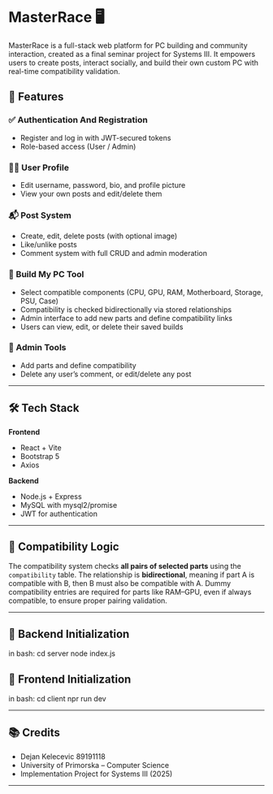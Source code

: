 # MasterRace 🖥️

MasterRace is a full-stack web platform for PC building and community interaction, created as a final seminar project for Systems III. It empowers users to create posts, interact socially, and build their own custom PC with real-time compatibility validation.

## 🚀 Features

### ✅ Authentication And Registration
- Register and log in with JWT-secured tokens
- Role-based access (User / Admin)

### 🧑‍💻 User Profile
- Edit username, password, bio, and profile picture
- View your own posts and edit/delete them

### 📬 Post System
- Create, edit, delete posts (with optional image)
- Like/unlike posts
- Comment system with full CRUD and admin moderation

### 🧠 Build My PC Tool
- Select compatible components (CPU, GPU, RAM, Motherboard, Storage, PSU, Case)
- Compatibility is checked bidirectionally via stored relationships
- Admin interface to add new parts and define compatibility links
- Users can view, edit, or delete their saved builds

### 🔐 Admin Tools
- Add parts and define compatibility
- Delete any user’s comment, or edit/delete any post

---

## 🛠️ Tech Stack

**Frontend**
- React + Vite
- Bootstrap 5
- Axios

**Backend**
- Node.js + Express
- MySQL with mysql2/promise
- JWT for authentication

---

## 🧪 Compatibility Logic

The compatibility system checks **all pairs of selected parts** using the `compatibility` table. The relationship is **bidirectional**, meaning if part A is compatible with B, then B must also be compatible with A. Dummy compatibility entries are required for parts like RAM–GPU, even if always compatible, to ensure proper pairing validation.

---

## 🔧 Backend Initialization

in bash:
cd server
node index.js

## 🔧 Frontend Initialization

in bash:
cd client
npr run dev

---

## 📚 Credits

- Dejan Kelecevic 89191118
- University of Primorska – Computer Science
- Implementation Project for Systems III (2025)
---
